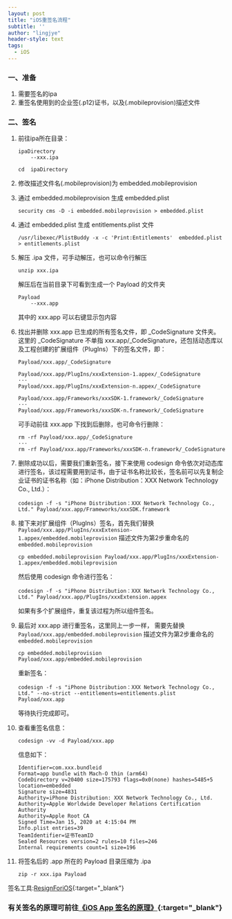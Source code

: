 ```yaml
---
layout: post
title: "iOS重签名流程"
subtitle: ''
author: "lingjye"
header-style: text
tags:
  - iOS
---
```


### 一、准备

1. 需要签名的ipa
2. 重签名使用到的企业签(.p12)证书，以及(.mobileprovision)描述文件

### 二、签名

1.	前往ipa所在目录：
	
	```
	ipaDirectory
		--xxx.ipa
	```
	
	```
	cd  ipaDirectory
	```

2. 修改描述文件名(.mobileprovision)为 embedded.mobileprovision

3. 通过 embedded.mobileprovision 生成 embedded.plist
	
	```
	security cms -D -i embedded.mobileprovision > embedded.plist
	```
4. 通过 embedded.plist 生成 entitlements.plist 文件

	```
	/usr/libexec/PlistBuddy -x -c 'Print:Entitlements'  embedded.plist > entitlements.plist
	```
5. 解压 .ipa 文件，可手动解压，也可以命令行解压

	```
	unzip xxx.ipa
	```
	
	解压后在当前目录下可看到生成一个 Payload 的文件夹
	
	```
	Payload
		--xxx.app
	```
	
	其中的 xxx.app 可以右键显示包内容
	
6. 找出并删除 xxx.app 已生成的所有签名文件，即 _CodeSignature 文件夹。这里的 _CodeSignature 不单指 xxx.app/_CodeSignature，还包括动态库以及工程创建的扩展组件（PlugIns）下的签名文件，即：
	
	```
	Payload/xxx.app/_CodeSignature
	
	Payload/xxx.app/PlugIns/xxxExtension-1.appex/_CodeSignature
	···
	Payload/xxx.app/PlugIns/xxxExtension-n.appex/_CodeSignature
	
	Payload/xxx.app/Frameworks/xxxSDK-1.framework/_CodeSignature
	···
	Payload/xxx.app/Frameworks/xxxSDK-n.framework/_CodeSignature
	
	```
	
	可手动前往 xxx.app 下找到后删除，也可命令行删除：
	
	```
	rm -rf Payload/xxx.app/_CodeSignature
	···
	rm -rf Payload/xxx.app/Frameworks/xxxSDK-n.framework/_CodeSignature
	
	```

7. 删除成功以后，需要我们重新签名，接下来使用 codesign 命令依次对动态库进行签名，该过程需要用到证书，由于证书名称比较长，签名前可以先复制企业证书的证书名称（如：iPhone Distribution：XXX Network Technology Co., Ltd.）：
	 
	```
	codesign -f -s "iPhone Distribution：XXX Network Technology Co., Ltd." Payload/xxx.app/Frameworks/xxxSDK.framework
	```

8. 接下来对扩展组件（PlugIns）签名，首先我们替换 `Payload/xxx.app/PlugIns/xxxExtension-1.appex/embedded.mobileprovision` 描述文件为第2步重命名的 `embedded.mobileprovision` 
	
	```
	cp embedded.mobileprovision Payload/xxx.app/PlugIns/xxxExtension-1.appex/embedded.mobileprovision
	```
	
	然后使用 codesign 命令进行签名：
	
	```
	codesign -f -s "iPhone Distribution：XXX Network Technology Co., Ltd." Payload/xxx.app/PlugIns/xxxExtension.appex
	```
	
	如果有多个扩展组件，重复该过程为所以组件签名。
	
9. 最后对 xxx.app 进行重签名，这里同上一步一样， 需要先替换 `Payload/xxx.app/embedded.mobileprovision` 描述文件为第2步重命名的 `embedded.mobileprovision` 

	```
	cp embedded.mobileprovision Payload/xxx.app/embedded.mobileprovision
	```
	
	重新签名：
	
	```
	codesign -f -s "iPhone Distribution：XXX Network Technology Co., Ltd." --no-strict --entitlements=entitlements.plist  Payload/xxx.app
	```

	等待执行完成即可。
	
10. 查看重签名信息：

	```
	codesign -vv -d Payload/xxx.app
	```
	
	信息如下：
	
	```
	Identifier=com.xxx.bundleid
	Format=app bundle with Mach-O thin (arm64)
	CodeDirectory v=20400 size=175793 flags=0x0(none) hashes=5485+5 location=embedded
	Signature size=4831
	Authority=iPhone Distribution: XXX Network Technology Co., Ltd.
	Authority=Apple Worldwide Developer Relations Certification Authority
	Authority=Apple Root CA
	Signed Time=Jan 15, 2020 at 4:15:04 PM
	Info.plist entries=39
	TeamIdentifier=证书TeamID
	Sealed Resources version=2 rules=10 files=246
	Internal requirements count=1 size=196
	```

11. 将签名后的 .app 所在的 Payload 目录压缩为 .ipa

	```
	zip -r xxx.ipa Payload
	```

签名工具:[ResignForiOS](https://github.com/lingjye/ResignForiOS){:target="_blank"}

### 有关签名的原理可前往[《iOS App 签名的原理》](http://blog.cnbang.net/tech/3386/){:target="_blank"}